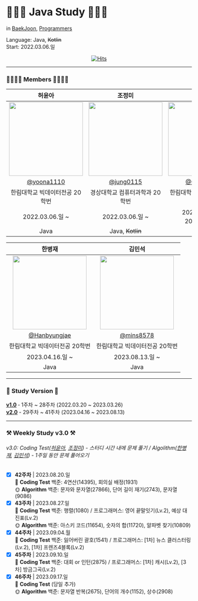 # 👩🏻‍💻 Java Study 👨🏻‍💻
in [BaekJoon](https://www.acmicpc.net/), [Programmers](https://school.programmers.co.kr/learn/challenges?)  
   
Language: Java, ~~Kotlin~~  
Start: 2022.03.06.일
<div align="center">

  [![Hits](https://hits.seeyoufarm.com/api/count/incr/badge.svg?url=https%3A%2F%2Fgithub.com%2Fjung0115%2Fheo-goo-joe-0306&count_bg=%233D95C8&title_bg=%234E4D7C&icon=java.svg&icon_color=%23DCDCDC&title=hits&edge_flat=false)](https://hits.seeyoufarm.com)
</div>

---

### 👨‍👩‍👧‍👦 Members 👨‍👩‍👧‍👦
| 허윤아 | 조정미 | 구선화 |
| :---: | :---: | :---: |
| <img width="200px" src="https://avatars.githubusercontent.com/u/101046600?v=4" /> | <img width="200px" src="https://avatars.githubusercontent.com/u/76805879?v=4" /> | <img width="200px" src="https://avatars.githubusercontent.com/u/102344608?v=4" />
| [@yoona1110](https://github.com/yoona1110)  |  [@jung0115](https://github.com/jung0115)  |  [@Gu-sunhwa](https://github.com/Gu-sunhwa)  |
| 한림대학교 빅데이터전공 20학번 | 경상대학교 컴퓨터과학과 20학번 | 한림대학교 반도체전공 20학번 |
| 2022.03.06.일 ~ | 2022.03.06.일 ~ | 2022.05.01.일 ~ 2022.07.31.일 |
| Java | Java, ~~Kotlin~~ | Java |

| 한병재 | 김민석 |
| :---: | :---: |
| <img width="200px" src="https://avatars.githubusercontent.com/u/125646787?v=4" /> | <img width="200px" src="https://avatars.githubusercontent.com/u/124144536?v=4" /> |
|  [@Hanbyungjae](https://github.com/Hanbyungjae)  |  [@mins8578](https://github.com/mins8578)  |
| 한림대학교 빅데이터전공 20학번 | 한림대학교 빅데이터전공 20학번 |
| 2023.04.16.일 ~ | 2023.08.13.일 ~ |
| Java | Java |

---

### 🔆 Study Version 🔆
[**v1.0**](https://github.com/VSCodeNers/heo-goo-joe-0306/wiki/Weekly-Study-v1.0-%E2%80%90-1%EC%A3%BC%EC%B0%A8-~-28%EC%A3%BC%EC%B0%A8-(2022.03.20-~-2023.03.26)) ‐ 1주차 ~ 28주차 (2022.03.20 ~ 2023.03.26)  
[**v2.0**](https://github.com/VSCodeNers/heo-goo-joe-0306/wiki/Weekly-Study-v2.0-%E2%80%90-29%EC%A3%BC%EC%B0%A8-~-41%EC%A3%BC%EC%B0%A8-(2023.04.16-~-2023.08.13)) - 29주차 ~ 41주차 (2023.04.16 ~ 2023.08.13)  

---

### ⚒️ Weekly Study v3.0 ⚒️
###### v3.0: Coding Test([허윤아](https://github.com/yoona1110), [조정미](https://github.com/jung0115)) - 스터디 시간 내에 문제 풀기 / Algolithm([한병재](https://github.com/Hanbyungjae), [김민석](https://github.com/mins8578)) - 1주일 동안 문제 풀어오기
- [x] **42주차** | 2023.08.20.일  
🌝 **Coding Test** 백준: 4연산(14395), 회의실 배정(1931)    
🌞 **Algorithm** 백준: 문자와 문자열(27866), 단어 길이 재기(2743), 문자열(9086)  
- [x] **43주차** | 2023.08.27.일  
🌝 **Coding Test** 백준: 행렬(1080) / 프로그래머스: 영어 끝말잇기(Lv.2), 예상 대진표(Lv.2)  
🌞 **Algorithm** 백준: 아스키 코드(11654), 숫자의 합(11720), 알파벳 찾기(10809)  
- [x] **44주차** | 2023.09.04.월  
🌝 **Coding Test** 백준: 잃어버린 괄호(1541) / 프로그래머스: [1차] 뉴스 클러스터링(Lv.2), [1차] 프렌즈4블록(Lv.2)  
- [x] **45주차** | 2023.09.10.일  
🌝 **Coding Test** 백준: 대회 or 인턴(2875) / 프로그래머스: [1차] 캐시(Lv.2), [3차] 방금그곡(Lv.2)  
- [x] **46주차** | 2023.09.17.일  
🌝 **Coding Test** (당일 추가)  
🌞 **Algorithm** 백준: 문자열 반복(2675), 단어의 개수(1152), 상수(2908)  
